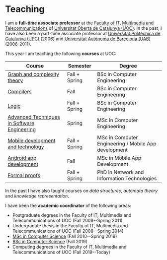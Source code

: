 # Teaching

I am a **full-time associate professor** at the [Faculty of IT, Multimedia and Telecommunications](https://www.uoc.edu/portal/en/estudis_arees/informatica_multimedia_telecomunicacio/index.html) of  [Universitat Oberta de Catalunya (UOC)](https://www.uoc.edu).
In the past, I have also been a part-time associate professor at  [Universitat Politècnica de Catalunya (UPC)](https://www.upc.edu) (2006) and [Universitat Autònoma de Barcelona (UAB)](https://www.uab.es) (2006-2011).

This year I am teaching the following **courses** at UOC:

| Course | Semester | Degree | 
| --- | --- | --- | 
| [Graph and complexity theory](http://cv.uoc.edu/tren/trenacc/web/GAT_EXP.PLANDOCENTE?any_academico=20201&cod_asignatura=75.569&idioma=CAS&pagina=PD_PREV_PORTAL) | Fall + Spring | BSc in Computer Engineering |
| [Compilers](http://cv.uoc.edu/tren/trenacc/web/GAT_EXP.PLANDOCENTE?any_academico=20201&cod_asignatura=75.580&idioma=CAS&pagina=PD_PREV_PORTAL) | Fall | BSc in Computer Engineering |
| [Logic](http://cv.uoc.edu/tren/trenacc/web/GAT_EXP.PLANDOCENTE?any_academico=20201&cod_asignatura=75.570&idioma=CAS&pagina=PD_PREV_PORTAL) | Fall + Spring | BSc in Computer Engineering |
| [Advanced Techniques in Software Engineering](http://cv.uoc.edu/tren/trenacc/web/GAT_EXP.PLANDOCENTE?any_academico=20201&cod_asignatura=M1.303&idioma=CAS&pagina=PD_PREV_PORTAL&cache=S) | Spring | MSc in Computer Engineering |
| [Mobile development and technology](http://cv.uoc.edu/tren/trenacc/web/GAT_EXP.PLANDOCENTE?any_academico=20201&cod_asignatura=M1.308&idioma=CAS&pagina=PD_PREV_PORTAL&cache=S) | Fall + Spring | MSc in Computer Engineering / Mobile App development |
| [Android app development](http://cv.uoc.edu/tren/trenacc/web/GAT_EXP.PLANDOCENTE?any_academico=20201&cod_asignatura=M0.652&idioma=CAS&pagina=PD_PREV_PORTAL) | Fall | MSc in Mobile App Development |
| [Formal proofs]() | Fall + Spring | PhD in Network and Information Technologies |

In the past I have also taught courses on *data structures*, *automata theory* and *knowledge representation*.

I have been the **academic coordinator** of the following areas:
- Postgraduate degrees in the Faculty of IT, Multimedia and Telecommunications of UOC (Fall 2008--Spring 2011)
- Undergradute thesis in the Faculty of IT, Multimedia and Telecommunications of UOC (Fall 2008--Spring 2014)
- [MSc in Computer Science](https://estudios.uoc.edu/es/masters-universitarios/ingenieria-informatica/presentacion) (Fall 2010--Spring 2019)
- [BSc in Computer Science](https://estudios.uoc.edu/es/grados/ingenieria-informatica/presentacion) (Fall 2019)
- Computing degrees in the Faculty of IT, Multimedia and Telecommunications of UOC (Fall 2019--Today)

